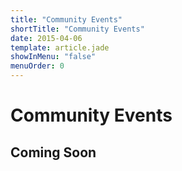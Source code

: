 ```yaml
---
title: "Community Events"
shortTitle: "Community Events"
date: 2015-04-06
template: article.jade
showInMenu: "false"
menuOrder: 0
---
```


# Community Events

## Coming Soon
